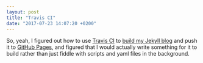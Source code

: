 ```yaml
---
layout: post
title: "Travis CI"
date: "2017-07-23 14:07:20 +0200"
---
```

So, yeah, I figured out how to use [Travis CI][13de211d] to [build my Jekyll blog][d01dd336] and push it to [GitHub Pages][1ee31a71], and figured that I would actually write something for it to build rather than just fiddle with scripts and yaml files in the background.

  [d01dd336]: http://pauldambra.github.io/using-travis-to-build-jekyll.html "Using Travis CI to build a Jekyll site"
  [13de211d]: https://travis-ci.org/ "Travis CI - Test and Deploy Your Code with Confidence"
  [1ee31a71]: https://pages.github.com/ "Websites for you and your projects"
